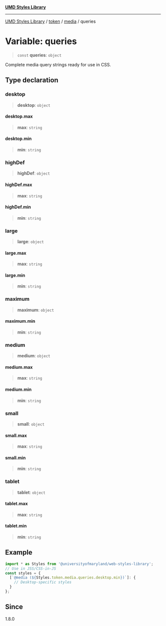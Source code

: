 [**UMD Styles Library**](../../../../README.md)

***

[UMD Styles Library](../../../../README.md) / [token](../../../README.md) / [media](../README.md) / queries

# Variable: queries

> `const` **queries**: `object`

Complete media query strings ready for use in CSS.

## Type declaration

### desktop

> **desktop**: `object`

#### desktop.max

> **max**: `string`

#### desktop.min

> **min**: `string`

### highDef

> **highDef**: `object`

#### highDef.max

> **max**: `string`

#### highDef.min

> **min**: `string`

### large

> **large**: `object`

#### large.max

> **max**: `string`

#### large.min

> **min**: `string`

### maximum

> **maximum**: `object`

#### maximum.min

> **min**: `string`

### medium

> **medium**: `object`

#### medium.max

> **max**: `string`

#### medium.min

> **min**: `string`

### small

> **small**: `object`

#### small.max

> **max**: `string`

#### small.min

> **min**: `string`

### tablet

> **tablet**: `object`

#### tablet.max

> **max**: `string`

#### tablet.min

> **min**: `string`

## Example

```typescript
import * as Styles from '@universityofmaryland/web-styles-library';
// Use in JSS/CSS-in-JS
const styles = {
  [`@media (${Styles.token.media.queries.desktop.min})`]: {
    // Desktop-specific styles
  }
};
```

## Since

1.8.0
